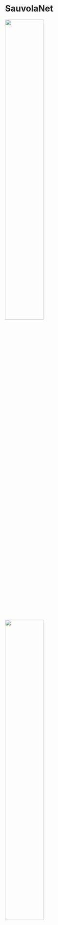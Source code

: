 # SauvolaNet
<img src="https://www.um.edu.mo/wp-content/uploads/2020/09/UM-Logo_V-Black-1024x813.png" width="50%">
<img src="https://viplab.cis.um.edu.mo/images/logo_5.JPG" width="50%">
